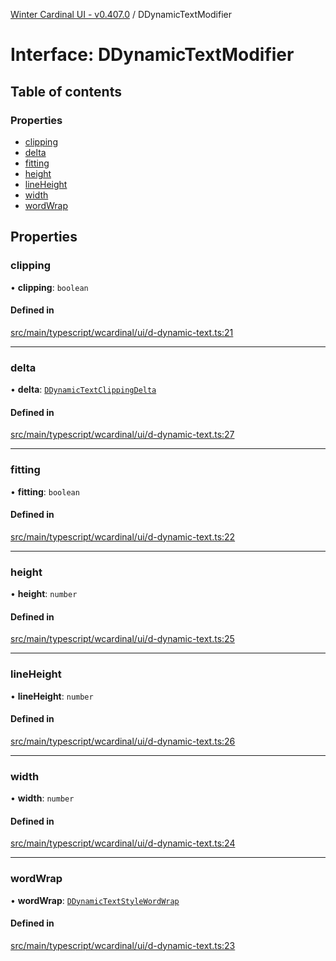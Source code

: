 [Winter Cardinal UI - v0.407.0](../index.md) / DDynamicTextModifier

# Interface: DDynamicTextModifier

## Table of contents

### Properties

- [clipping](DDynamicTextModifier.md#clipping)
- [delta](DDynamicTextModifier.md#delta)
- [fitting](DDynamicTextModifier.md#fitting)
- [height](DDynamicTextModifier.md#height)
- [lineHeight](DDynamicTextModifier.md#lineheight)
- [width](DDynamicTextModifier.md#width)
- [wordWrap](DDynamicTextModifier.md#wordwrap)

## Properties

### clipping

• **clipping**: `boolean`

#### Defined in

[src/main/typescript/wcardinal/ui/d-dynamic-text.ts:21](https://github.com/winter-cardinal/winter-cardinal-ui/blob/v0.407.0/src/main/typescript/wcardinal/ui/d-dynamic-text.ts#L21)

___

### delta

• **delta**: [`DDynamicTextClippingDelta`](DDynamicTextClippingDelta.md)

#### Defined in

[src/main/typescript/wcardinal/ui/d-dynamic-text.ts:27](https://github.com/winter-cardinal/winter-cardinal-ui/blob/v0.407.0/src/main/typescript/wcardinal/ui/d-dynamic-text.ts#L27)

___

### fitting

• **fitting**: `boolean`

#### Defined in

[src/main/typescript/wcardinal/ui/d-dynamic-text.ts:22](https://github.com/winter-cardinal/winter-cardinal-ui/blob/v0.407.0/src/main/typescript/wcardinal/ui/d-dynamic-text.ts#L22)

___

### height

• **height**: `number`

#### Defined in

[src/main/typescript/wcardinal/ui/d-dynamic-text.ts:25](https://github.com/winter-cardinal/winter-cardinal-ui/blob/v0.407.0/src/main/typescript/wcardinal/ui/d-dynamic-text.ts#L25)

___

### lineHeight

• **lineHeight**: `number`

#### Defined in

[src/main/typescript/wcardinal/ui/d-dynamic-text.ts:26](https://github.com/winter-cardinal/winter-cardinal-ui/blob/v0.407.0/src/main/typescript/wcardinal/ui/d-dynamic-text.ts#L26)

___

### width

• **width**: `number`

#### Defined in

[src/main/typescript/wcardinal/ui/d-dynamic-text.ts:24](https://github.com/winter-cardinal/winter-cardinal-ui/blob/v0.407.0/src/main/typescript/wcardinal/ui/d-dynamic-text.ts#L24)

___

### wordWrap

• **wordWrap**: [`DDynamicTextStyleWordWrap`](../index.md#ddynamictextstylewordwrap-1)

#### Defined in

[src/main/typescript/wcardinal/ui/d-dynamic-text.ts:23](https://github.com/winter-cardinal/winter-cardinal-ui/blob/v0.407.0/src/main/typescript/wcardinal/ui/d-dynamic-text.ts#L23)
